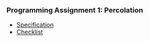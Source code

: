 ### Programming Assignment 1: Percolation
* [Specification](http://coursera.cs.princeton.edu/algs4/assignments/percolation.html)  
* [Checklist](http://coursera.cs.princeton.edu/algs4/checklists/percolation.html)




